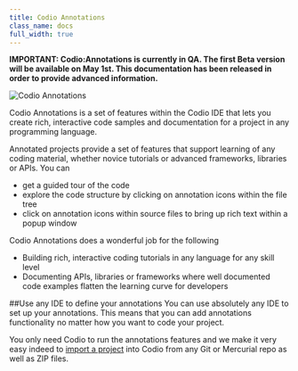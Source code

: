 ```yaml
---
title: Codio Annotations
class_name: docs
full_width: true
---
```


**IMPORTANT: Codio:Annotations is currently in QA. The first Beta version will be available on May 1st. This documentation has been released in order to provide advanced information.**

![Codio Annotations](/img/docs/ca-popup-window.png)

Codio Annotations is a set of features within the Codio IDE that lets you create rich, interactive code samples and documentation for a project in any programming language. 

Annotated projects provide a set of features that support learning of any coding material, whether novice tutorials or advanced frameworks, libraries or APIs. You can 

- get a guided tour of the code
- explore the code structure by clicking on annotation icons within the file tree
- click on annotation icons within source files to bring up rich text within a popup window


Codio Annotations does a wonderful job for the following

- Building rich, interactive coding tutorials in any language for any skill level
- Documenting APIs, libraries or frameworks where well documented code examples flatten the learning curve for developers


##Use any IDE to define your annotations
You can use absolutely any IDE to set up your annotations. This means that you can add annotations functionality no matter how you want to code your project.

You only need Codio to run the annotations features and we make it very easy indeed to [import a project](/docs/console/creating) into Codio from any Git or Mercurial repo as well as ZIP files.


